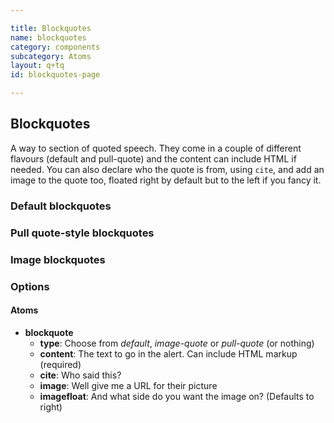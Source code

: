 ```yaml
---

title: Blockquotes
name: blockquotes
category: components
subcategory: Atoms
layout: q+tq
id: blockquotes-page

---
```


## Blockquotes

A way to section of quoted speech. They come in a couple of different flavours (default and pull-quote) and the content can include HTML if needed. You can also declare who the quote is from, using `cite`, and add an image to the quote too, floated right by default but to the left if you fancy it.

### Default blockquotes

<script>
component("blockquote", { "content": "It’s incredible to think that research carried out at York has gone on to have such a major impact in one of the world’s biggest manufacturing industries."})
+component("blockquote", { "content": "It’s incredible to think that research carried out at York has gone on to have such a major impact in one of the world’s biggest manufacturing industries.", "cite": "Dr. Rob Davis<br>Department of Computer Science"})
+component("blockquote", { "content": "It’s incredible to think that research carried out at York has gone on to have such a major impact in one of the world’s biggest manufacturing industries.", "cite": "Dr. Rob Davis<br>Department of Computer Science", "image": "/media/rob.jpg"})
+component("blockquote", { "content": "It’s incredible to think that research carried out at York has gone on to have such a major impact in one of the world’s biggest manufacturing industries.", "cite": "Dr. Rob Davis<br>Department of Computer Science", "image": "/media/rob.jpg", "imagefloat":"left"});
</script>

### Pull quote-style blockquotes

<script>
component("blockquote", { "type": "pull-quote", "content": "It’s incredible to think that research carried out at York has gone on to have such a major impact in one of the world’s biggest manufacturing industries."})+
component("blockquote", { "type": "pull-quote", "content": "It’s incredible to think that research carried out at York has gone on to have such a major impact in one of the world’s biggest manufacturing industries.", "cite":"Dr. Rob Davis<br>Department of Computer Science"});
</script>

### Image blockquotes

<script>
component("blockquote", { "type": "image-quote", "content": "<p>It’s incredible to think that research carried out at York has gone on to have such a major impact in one of the world’s biggest manufacturing industries.</p><p>Mollit sit ut id culpa adipisicing voluptate ut veniam deserunt ad veniam ullamco quis.</p>"})
+component("blockquote", { "type": "image-quote", "content": "<p>It’s incredible to think that research carried out at York has gone on to have such a major impact in one of the world’s biggest manufacturing industries.</p><p>Mollit sit ut id culpa adipisicing voluptate ut veniam deserunt ad veniam ullamco quis.</p>", "cite": "Dr. Rob Davis<br>Department of Computer Science"})
+component("blockquote", { "type": "image-quote", "content": "<p>It’s incredible to think that research carried out at York has gone on to have such a major impact in one of the world’s biggest manufacturing industries.</p><p>Mollit sit ut id culpa adipisicing voluptate ut veniam deserunt ad veniam ullamco quis.</p>", "cite": "Dr. Rob Davis<br>Department of Computer Science", "image": "/media/rob.jpg"})
+component("blockquote", { "type": "image-quote", "content": "<p>It’s incredible to think that research carried out at York has gone on to have such a major impact in one of the world’s biggest manufacturing industries.</p><p>Mollit sit ut id culpa adipisicing voluptate ut veniam deserunt ad veniam ullamco quis.</p>", "cite": "Dr. Rob Davis<br>Department of Computer Science", "image": "/media/rob.jpg", "imagefloat":"left"});
</script>


### Options

#### Atoms

* **blockquote**
  * **type**: Choose from _default_, _image-quote_ or _pull-quote_ (or nothing)
  * **content**: The text to go in the alert. Can include HTML markup (required)
  * **cite**: Who said this?
  * **image**: Well give me a URL for their picture
  * **imagefloat**: And what side do you want the image on? (Defaults to right)
